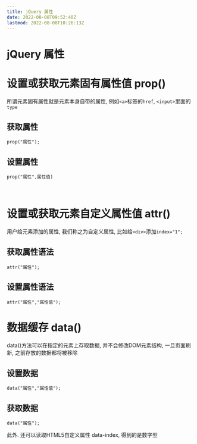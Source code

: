 ```yaml
---
title: jQuery 属性
date: 2022-08-08T09:52:40Z
lastmod: 2022-08-08T10:26:13Z
---
```


# jQuery 属性

# 设置或获取元素固有属性值 prop()

所谓元素固有属性就是元素本身自带的属性, 例如`<a>`标签的`href`, `<input>`里面的`type`

## 获取属性

`prop("属性");`

## 设置属性

`prop("属性",属性值)`

‍

# 设置或获取元素自定义属性值 attr()

用户给元素添加的属性, 我们称之为自定义属性, 比如给`<div>`添加`index="1";`

## 获取属性语法

`attr("属性"); ​`

## 设置属性语法

`attr("属性","属性值");`

# 数据缓存 data()

data()方法可以在指定的元素上存取数据, 并不会修改DOM元素结构, 一旦页面刷新, 之前存放的数据都将被移除

## 设置数据

`data("属性","属性值");`

## 获取数据

`data("属性");`

此外. 还可以读取HTML5自定义属性 data-index, 得到的是数字型

‍
